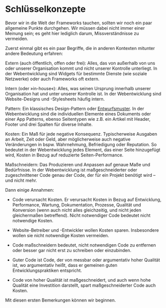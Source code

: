 # Schlüsselkonzepte

Bevor wir in die Welt der Frameworks tauchen, sollten wir noch ein paar allgemeine Punkte durchgehen. Wir müssen dabei nicht immer einer Meinung sein; es geht hier lediglich darum, Missverständnisse zu vermeiden.

Zuerst einmal gibt es ein paar Begriffe, die in anderen Kontexten mitunter andere Bedeutung erfahren:

Extern (auch öffentlich, offen oder frei): Alles, das von außerhalb von uns oder unserer Organisation kommt und nicht unserer Kontrolle unterliegt. In der Webentwicklung sind Widgets für bestimmte Dienste (wie soziale Netzwerke) oder auch Frameworks oft extern.

Intern (oder »in-house«): Alles, was seinen Ursprung innerhalb unserer Organisation hat und unter unserer Kontrolle ist. In der Webentwicklung sind Website-Designs und -Stylesheets häufig intern.

Pattern: Ein klassisches Design-Pattern oder [Entwurfsmuster](https://de.wikipedia.org/wiki/Entwurfsmuster). In der Webentwicklung sind die individuellen Elemente eines Dokuments oder einer App Patterns, ebenso Seitentypen wie z.B. ein Artikel mit Header, Footer und drei Spalten für diverse Inhalte.

Kosten: Ein Maß für jede negative Konsequenz. Typischerweise Ausgaben an Arbeit, Zeit oder Geld, aber möglicherweise auch negative Veränderungen in bspw. Wahrnehmung, Befriedigung oder Reputation. So bedeutet in der Webentwicklung jedes Element, das einer Seite hinzugefügt wird, Kosten in Bezug auf reduzierte Seiten-Performance.

Maßschneidern: Das Produzieren und Anpassen auf genaue Maße und Bedürfnisse. In der Webentwicklung ist maßgeschneiderter oder zugeschnittener Code genau der Code, der für ein Projekt benötigt wird – und nicht mehr.

Dann einige Annahmen:

* Code verursacht Kosten. Er verursacht Kosten in Bezug auf Entwicklung, Performance, Wartung, Dokumentation, Prozesse, Qualität und Konversion (wenn auch nicht alles gleichzeitig, und nicht jeden gleichermaßen betreffend). Nicht notwendiger Code bedeutet nicht notwendige Kosten.

* Website-Betreiber und -Entwickler wollen Kosten sparen. Insbesondere wollen sie nicht notwendige Kosten vermeiden.

* Code maßschneidern bedeutet, nicht notwendigen Code zu entfernen oder besser gar nicht erst zu schreiben oder einzubinden.

* Guter Code ist Code, der von messbar oder argumentativ hoher Qualität ist, wo argumentativ heißt, dass er gemeinen guten Entwicklungspraktiken entspricht.

* Code von hoher Qualität ist maßgeschneidert, und auch wenn hohe Qualität eine Investition darstellt, spart maßgeschneiderter Code auch Kosten.

Mit diesen ersten Bemerkungen können wir beginnen.